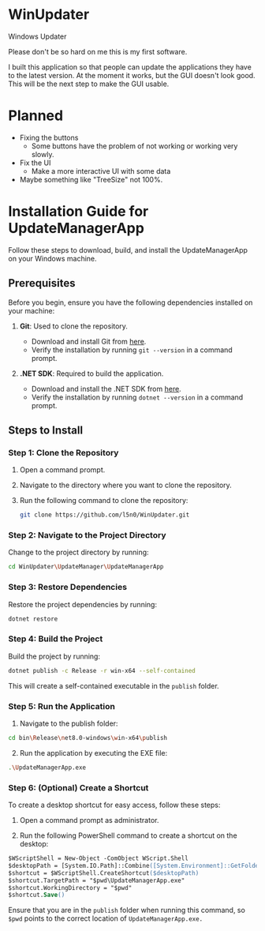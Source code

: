 # WinUpdater
Windows Updater

Please don't be so hard on me this is my first software.

I built this application so that people can update the applications they have to the latest version. At the moment it works, but the GUI doesn't look good. This will be the next step to make the GUI usable.

# Planned
- Fixing the buttons
   - Some buttons have the problem of not working or working very slowly.
- Fix the UI
   - Make a more interactive UI with some data
- Maybe something like "TreeSize" not 100%.

# Installation Guide for UpdateManagerApp

Follow these steps to download, build, and install the UpdateManagerApp on your Windows machine.

## Prerequisites

Before you begin, ensure you have the following dependencies installed on your machine:

1. **Git**: Used to clone the repository.
   - Download and install Git from [here](https://git-scm.com/downloads).
   - Verify the installation by running `git --version` in a command prompt.

2. **.NET SDK**: Required to build the application.
   - Download and install the .NET SDK from [here](https://download.visualstudio.microsoft.com/download/pr/b6f19ef3-52ca-40b1-b78b-0712d3c8bf4d/426bd0d376479d551ce4d5ac0ecf63a5/dotnet-sdk-8.0.302-win-x64.exe).
   - Verify the installation by running `dotnet --version` in a command prompt.

## Steps to Install

### Step 1: Clone the Repository

1. Open a command prompt.
2. Navigate to the directory where you want to clone the repository.
3. Run the following command to clone the repository:

   ```sh
   git clone https://github.com/l5n0/WinUpdater.git
   ```

### Step 2: Navigate to the Project Directory

Change to the project directory by running:

```sh
cd WinUpdater\UpdateManager\UpdateManagerApp
```

### Step 3: Restore Dependencies
Restore the project dependencies by running:
```sh
dotnet restore
```

### Step 4: Build the Project
Build the project by running:
```sh
dotnet publish -c Release -r win-x64 --self-contained
```

This will create a self-contained executable in the `publish` folder.

### Step 5: Run the Application
1. Navigate to the publish folder:
```sh
cd bin\Release\net8.0-windows\win-x64\publish
```

2. Run the application by executing the EXE file:
```sh
.\UpdateManagerApp.exe
```
### Step 6: (Optional) Create a Shortcut
To create a desktop shortcut for easy access, follow these steps:

1. Open a command prompt as administrator.

2. Run the following PowerShell command to create a shortcut on the desktop:
```ps
$WScriptShell = New-Object -ComObject WScript.Shell
$desktopPath = [System.IO.Path]::Combine([System.Environment]::GetFolderPath("Desktop"), "UpdateManagerApp.lnk")
$shortcut = $WScriptShell.CreateShortcut($desktopPath)
$shortcut.TargetPath = "$pwd\UpdateManagerApp.exe"
$shortcut.WorkingDirectory = "$pwd"
$shortcut.Save()
```
Ensure that you are in the `publish` folder when running this command, so `$pwd` points to the correct location of `UpdateManagerApp.exe.`